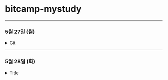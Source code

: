 # bitcamp-mystudy
***

### 5월 27일 (월)
<details>
<summary>Git</summary>
형상관리 시스템 (Software Configuration Management) = 버전관리시스템 

Version = 변경에 대해 부여한 구분 번호 = (식별자)

저장소 = repository = Repo 

git clone [저장소 가져오기]

    $git clone [repo url] 

<br>

git add [백업할 파일 저장]

    $git add [백업할 파일] (.모든 파일) 

<br>

git commit [백업파일 목록에 등록된 파일 저장소에 저장]

    $git commit -m "커밋메시지"

<br>

git push [서버 저장소에 업로드]

    $git push

<br>

git pull [서버저장소의 변경내용 가져오기]

    $git pull

>커맨드 작성 시 현재 위치 확인 잘하기

<br>

  **마이그레이션**: 시스템 간 데이터나 애플리케이션을 이동하는 과정.



  **옵티마이징**: 시스템의 성능을 최적화하는 과정. 주요 영역은 코드, 데이터베이스, 서버 최적화.
  


  **커스터마이징**: 특정 요구사항에 맞게 시스템이나 소프트웨어를 수정하는 작업.


**LTS**: "Long-Term Support"의 약자로, 장기 지원 버전을 의미 소프트웨어의 LTS 버전은 일반 버전보다 더 오랜 기간 동안 업데이트와 보안 패치가 제공되는 버전 
>안전성을 위해 기업이 주로 사용함

</details>



***

### 5월 28일 (화)
<details>
<summary>Title</summary>


</details>

